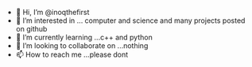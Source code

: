 - 👋 Hi, I’m @inoqthefirst
- 👀 I’m interested in ... computer and science and many projects posted on github
- 🌱 I’m currently learning ...c++ and python
- 💞️ I’m looking to collaborate on ...nothing
- 📫 How to reach me ...please dont

<!---
inoqthefirst/inoqthefirst is a ✨ special ✨ repository because its `README.md` (this file) appears on your GitHub profile.
You can click the Preview link to take a look at your changes.
--->
